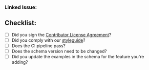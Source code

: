 <!-- All PRs should have some kind of issue backing them. This means the community has had some opportunity to contribute ideas, or that the PR is fixing a problem that is being tracked -->
### Linked Issue:

<!-- (See our contributing guidelines for more details) -->

<!-- Please remove any items below that may not apply to your Pull Request -->
## Checklist:
- [ ] Did you sign the [Contributor License Agreement](https://cla-assistant.io/wwt/WorkflowSchema)?
- [ ] Did you comply with our [styleguide](https://github.com/wwt/WorkflowSchema/blob/main/.editorconfig)?
- [ ] Does the CI pipeline pass?
- [ ] Does the schema version need to be changed?
- [ ] Did you update the examples in the schema for the feature you're adding?

<!-- Is this feature _really_ needed? -->
